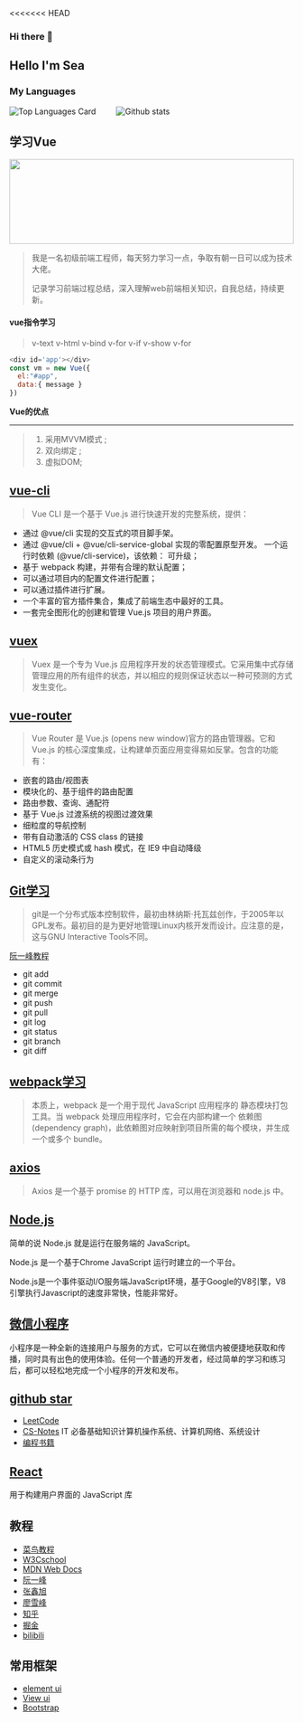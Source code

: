 <<<<<<< HEAD
### Hi there 👋

<!--
**ErosHai/ErosHai** is a ✨ _special_ ✨ repository because its `README.md` (this file) appears on your GitHub profile.

Here are some ideas to get you started:

- 🔭 I’m currently working on ...
- 🌱 I’m currently learning ...
- 👯 I’m looking to collaborate on ...
- 🤔 I’m looking for help with ...
- 💬 Ask me about ...
- 📫 How to reach me: ...
- 😄 Pronouns: ...
- ⚡ Fun fact: ...
-->
## Hello I'm Sea
[comment]: <> (![Top Languages Card]&#40;https://github-readme-stats.vercel.app/api/top-langs/?username=ErosHai&#41;)


### My Languages

![Top Languages Card](https://github-readme-stats.vercel.app/api/top-langs/?username=ErosHai&layout=compact)
 &#8195; &#8195;![Github stats](https://github-readme-stats.vercel.app/api?username=ErosHai&theme=highcontrast&show_icons=true&count_private=true)








## 学习Vue
<img src=https://cn.vuejs.org/images/logo.svg  width=100% height=150 />

> 我是一名初级前端工程师，每天努力学习一点，争取有朝一日可以成为技术大佬。
> 
> 记录学习前端过程总结，深入理解web前端相关知识，自我总结，持续更新。

#### vue指令学习

> v-text  v-html  v-bind v-for  v-if  v-show  v-for

```   javaScript
<div id='app'></div>
const vm = new Vue({
  el:"#app",
  data:{ message }
})
```

**Vue的优点**
_________

>1. 采用MVVM模式 ;
>2. 双向绑定 ;
>3. 虚拟DOM;


## [vue-cli](https://cli.vuejs.org/zh/guide/)
>Vue CLI 是一个基于 Vue.js 进行快速开发的完整系统，提供：

- 通过 @vue/cli 实现的交互式的项目脚手架。
- 通过 @vue/cli + @vue/cli-service-global 实现的零配置原型开发。
一个运行时依赖 (@vue/cli-service)，该依赖：
可升级；
- 基于 webpack 构建，并带有合理的默认配置； 
- 可以通过项目内的配置文件进行配置；
- 可以通过插件进行扩展。
- 一个丰富的官方插件集合，集成了前端生态中最好的工具。
- 一套完全图形化的创建和管理 Vue.js 项目的用户界面。


## [vuex](https://vuex.vuejs.org/zh/)
>Vuex 是一个专为 Vue.js 应用程序开发的状态管理模式。它采用集中式存储管理应用的所有组件的状态，并以相应的规则保证状态以一种可预测的方式发生变化。
> 
## [vue-router](https://router.vuejs.org/zh/)

>Vue Router 是 Vue.js (opens new window)官方的路由管理器。它和 Vue.js 的核心深度集成，让构建单页面应用变得易如反掌。包含的功能有：

- 嵌套的路由/视图表
- 模块化的、基于组件的路由配置
- 路由参数、查询、通配符
- 基于 Vue.js 过渡系统的视图过渡效果
- 细粒度的导航控制 
- 带有自动激活的 CSS class 的链接
- HTML5 历史模式或 hash 模式，在 IE9 中自动降级
- 自定义的滚动条行为



## [Git学习](https://www.bootcss.com/p/git-guide/)
> git是一个分布式版本控制软件，最初由林纳斯·托瓦兹创作，于2005年以GPL发布。最初目的是为更好地管理Linux内核开发而设计。应注意的是，这与GNU Interactive Tools不同。 

[阮一峰教程](http://www.ruanyifeng.com/blog/2015/12/git-cheat-sheet.html)
+ git add
+ git commit
+ git merge  
+ git push
+ git pull  
+ git log
+ git status
+ git branch
+ git diff

## [webpack学习](https://segmentfault.com/a/1190000006178770)
> 本质上，webpack 是一个用于现代 JavaScript 应用程序的 静态模块打包工具。当 webpack 处理应用程序时，它会在内部构建一个 依赖图(dependency graph)，此依赖图对应映射到项目所需的每个模块，并生成一个或多个 bundle。

## [axios](http://axios-js.com/zh-cn/docs/index.html)
> Axios 是一个基于 promise 的 HTTP 库，可以用在浏览器和 node.js 中。
> 

## [Node.js](https://www.runoob.com/nodejs/nodejs-tutorial.html)
简单的说 Node.js 就是运行在服务端的 JavaScript。

Node.js 是一个基于Chrome JavaScript 运行时建立的一个平台。

Node.js是一个事件驱动I/O服务端JavaScript环境，基于Google的V8引擎，V8引擎执行Javascript的速度非常快，性能非常好。

## [微信小程序](https://developers.weixin.qq.com/ebook?action=get_post_info&docid=0008aeea9a8978ab0086a685851c0a)
小程序是一种全新的连接用户与服务的方式，它可以在微信内被便捷地获取和传播，同时具有出色的使用体验。任何一个普通的开发者，经过简单的学习和练习后，都可以轻松地完成一个小程序的开发和发布。

## [github star](https://github.com/ErosHai?tab=stars)
- [ LeetCode ](https://github.com/labuladong/fucking-algorithm)
- [CS-Notes](https://github.com/CyC2018/CS-Notes)
  IT 必备基础知识计算机操作系统、计算机网络、系统设计
- [编程书籍](https://github.com/jobbole/awesome-programming-books)

## [React](https://reactjs.bootcss.com/docs/getting-started.html)
用于构建用户界面的 JavaScript 库

## 教程
- [菜鸟教程](https://www.runoob.com/js/js-tutorial.html)
- [W3Cschool](https://www.w3school.com.cn/index.html)
- [MDN Web Docs](https://developer.mozilla.org/zh-CN/docs/Web/HTML)
- [阮一峰](https://www.ruanyifeng.com/blog/javascript/)
- [张鑫旭](https://www.zhangxinxu.com/wordpress/)
- [廖雪峰](https://www.liaoxuefeng.com/wiki/1022910821149312)
- [知乎](https://www.zhihu.com/hot)
- [掘金](https://juejin.cn/frontend)
- [bilibili](https://www.bilibili.com/video/BV15741177Eh?from=search&seid=10398134479002757263)


## 常用框架
- [element ui](https://element.eleme.cn/#/zh-CN/component/installation)
- [View ui](https://www.iviewui.com/docs/introduce)
- [Bootstrap ](https://v5.bootcss.com/docs/getting-started/introduction/)


